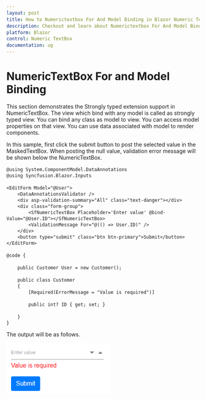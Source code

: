 ```yaml
---
layout: post
title: How to Numerictextbox For And Model Binding in Blazor Numeric TextBox Component | Syncfusion
description: Checkout and learn about Numerictextbox For And Model Binding in Blazor Numeric TextBox component of Syncfusion, and more details.
platform: Blazor
control: Numeric TextBox
documentation: ug
---
```


# NumericTextBox For and Model Binding

This section demonstrates the Strongly typed extension support in NumericTextBox. The view which bind with any model is called as
strongly typed view. You can bind any class as model to view.
You can access model properties on that view. You can use data associated with model to render components.

In this sample, first click the submit button to post the selected value in the MaskedTextBox. When posting the null value,
validation error message will be shown below the NumericTextBox.

```cshtml
@using System.ComponentModel.DataAnnotations
@using Syncfusion.Blazor.Inputs

<EditForm Model="@User">
    <DataAnnotationsValidator />
    <div asp-validation-summary="All" class="text-danger"></div>
    <div class="form-group">
        <SfNumericTextBox Placeholder='Enter value' @bind-Value="@User.ID"></SfNumericTextBox>
        <ValidationMessage For="@(() => User.ID)" />
    </div>
    <button type="submit" class="btn btn-primary">Submit</button>
</EditForm>

@code {

    public Customer User = new Customer();

    public class Customer
    {
        [Required(ErrorMessage = "Value is required")]

        public int? ID { get; set; }

    }
}
```

The output will be as follows.

![NumericTextBox Sample](../images/model_binding.png)
